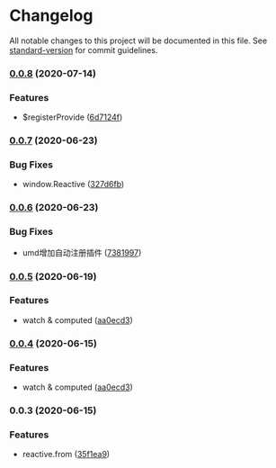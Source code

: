# Changelog

All notable changes to this project will be documented in this file. See [standard-version](https://github.com/conventional-changelog/standard-version) for commit guidelines.

### [0.0.8](https://github.com/shayeLee/vue-class-composition/compare/v0.0.7...v0.0.8) (2020-07-14)


### Features

* $registerProvide ([6d7124f](https://github.com/shayeLee/vue-class-composition/commit/6d7124fada7b5b114573d20fa33dbe7e5c1b43ff))

### [0.0.7](https://github.com/shayeLee/vue-class-composition/compare/v0.0.6...v0.0.7) (2020-06-23)


### Bug Fixes

* window.Reactive ([327d6fb](https://github.com/shayeLee/vue-class-composition/commit/327d6fb4ffb8a2ffd226d747d43f347039d17c27))

### [0.0.6](https://github.com/shayeLee/vue-class-composition/compare/v0.0.5...v0.0.6) (2020-06-23)


### Bug Fixes

* umd增加自动注册插件 ([7381997](https://github.com/shayeLee/vue-class-composition/commit/7381997fa7b89a9689d899469e1eab89179c7d27))

### [0.0.5](https://github.com/shayeLee/vue-class-composition/compare/v0.0.3...v0.0.5) (2020-06-19)


### Features

* watch & computed ([aa0ecd3](https://github.com/shayeLee/vue-class-composition/commit/aa0ecd391bb908740e6c0d45815bd8827cf3413f))

### [0.0.4](https://github.com/shayeLee/vue-class-composition/compare/v0.0.3...v0.0.4) (2020-06-15)


### Features

* watch & computed ([aa0ecd3](https://github.com/shayeLee/vue-class-composition/commit/aa0ecd391bb908740e6c0d45815bd8827cf3413f))

### 0.0.3 (2020-06-15)


### Features

* reactive.from ([35f1ea9](https://github.com/shayeLee/vue-class-composition/commit/35f1ea9495273b1c9bd0a6e805f792f67ead7bcd))
